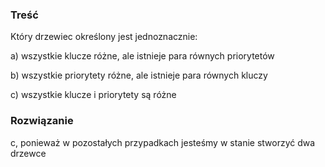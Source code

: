 ### Treść
Który drzewiec określony jest jednoznacznie: 

a) wszystkie klucze różne, ale istnieje para równych priorytetów 

b) wszystkie priorytety różne, ale istnieje para równych kluczy 

c) wszystkie klucze i priorytety są różne

### Rozwiązanie

c, ponieważ w pozostałych przypadkach jesteśmy w stanie stworzyć dwa drzewce
